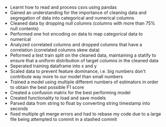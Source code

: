 - Learnt how to read and process csvs using pandas
- Gained an understanding for the importance of cleaning data and segregation of data into categorical and numerical columns
- Cleaned data by dropping null columns (columns with more than 75% null contents)
- Performed one hot encoding on data to map categorical data to numerical
- Analyzed correlated columns and dropped columns that have a correlation (correlated columns skew data)
- Peformed a test train split on the cleaned data, maintaining a statify to ensure that a uniform distribution of target columns in the cleaned data
- Seperated training dataframe into x and y
- Scaled data to prevent feature dominance, i.e. big numbers don't contribute way more to our model than small numbers
- Trained a model using multiple different numbers of estimators in order to obtain the best possible F1 score
- Created a confusion matrix for the best performing model 
- Created functionality to load and save models
- Parsed data from string to float by converting string timestamp into seconds
- fixed multiple git merge errors and had to rebase my code due to a large file being attempted to commit in a stashed commit
